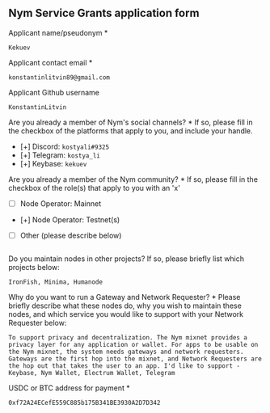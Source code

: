 Nym Service Grants application form 
------------------------------------

Applicant name/pseudonym *
```
Kekuev
```

Applicant contact email *
```
konstantinlitvin89@gmail.com
```

Applicant Github username
```
KonstantinLitvin
```

Are you already a member of Nym's social channels? * 
If so, please fill in the checkbox of the platforms that apply to you, and include your handle. 
- [+] Discord: `kostyali#9325`
- [+] Telegram: `kostya_li`
- [+] Keybase: `kekuev`

Are you already a member of the Nym community? * 
If so, please fill in the checkbox of the role(s) that apply to you with an 'x' 
- [ ] Node Operator: Mainnet 
- [+] Node Operator: Testnet(s)
- [ ] Other (please describe below)
```
```

Do you maintain nodes in other projects? 
If so, please briefly list which projects below: 
```
IronFish, Minima, Humanode
```

Why do you want to run a Gateway and Network Requester? * 
Please briefly describe what these nodes do, why you wish to maintain these nodes, and which service you would like to support with your Network Requester below: 
```
To support privacy and decentralization. The Nym mixnet provides a privacy layer for any application or wallet. For apps to be usable on the Nym mixnet, the system needs gateways and network requesters. Gateways are the first hop into the mixnet, and Network Requesters are the hop out that takes the user to an app. I'd like to support - Keybase, Nym Wallet, Electrum Wallet, Telegram
```

USDC or BTC address for payment * 
```
0xf72A24ECefE559C885b175B341BE3930A2D7D342
```
